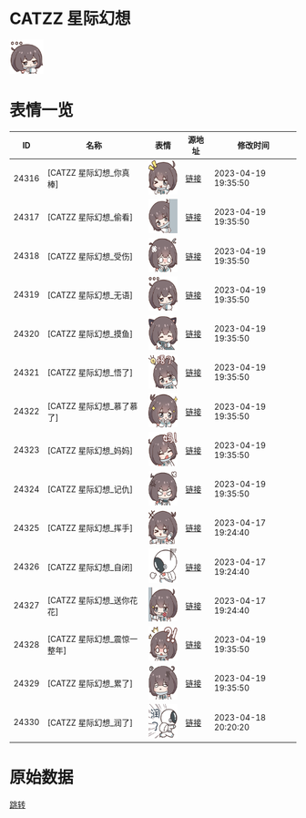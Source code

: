 # CATZZ 星际幻想

<img src="./cover.png" height="60" alt="cover" />

# 表情一览

|ID|名称|表情|源地址|修改时间|
|----|----|----|----|----|
|24316|[CATZZ 星际幻想_你真棒]|<img src="./pic/024316_%5BCATZZ 星际幻想_你真棒%5D.png" height="60" alt="你真棒"/>|[链接](https://i0.hdslb.com/bfs/garb/3c084483bfe2baf747b7430f8a9b3591fe5ad600.png)|2023-04-19 19:35:50|
|24317|[CATZZ 星际幻想_偷看]|<img src="./pic/024317_%5BCATZZ 星际幻想_偷看%5D.png" height="60" alt="偷看"/>|[链接](https://i0.hdslb.com/bfs/garb/cf53bbefa51bf9759837ac107f95d479fe5e6474.png)|2023-04-19 19:35:50|
|24318|[CATZZ 星际幻想_受伤]|<img src="./pic/024318_%5BCATZZ 星际幻想_受伤%5D.png" height="60" alt="受伤"/>|[链接](https://i0.hdslb.com/bfs/garb/6716dac464ed73a8f33b3a0fdbb5458b0866d686.png)|2023-04-19 19:35:50|
|24319|[CATZZ 星际幻想_无语]|<img src="./pic/024319_%5BCATZZ 星际幻想_无语%5D.png" height="60" alt="无语"/>|[链接](https://i0.hdslb.com/bfs/garb/653f0f93a87451898e369dc4526b756a94c12003.png)|2023-04-19 19:35:50|
|24320|[CATZZ 星际幻想_摸鱼]|<img src="./pic/024320_%5BCATZZ 星际幻想_摸鱼%5D.png" height="60" alt="摸鱼"/>|[链接](https://i0.hdslb.com/bfs/garb/a0ae57f43c3c206dd0ebb4925387a0309bcedaf5.png)|2023-04-19 19:35:50|
|24321|[CATZZ 星际幻想_悟了]|<img src="./pic/024321_%5BCATZZ 星际幻想_悟了%5D.png" height="60" alt="悟了"/>|[链接](https://i0.hdslb.com/bfs/garb/a0a6d1c2a2133e8403c8f079ce8a05e01d9ca16e.png)|2023-04-19 19:35:50|
|24322|[CATZZ 星际幻想_慕了慕了]|<img src="./pic/024322_%5BCATZZ 星际幻想_慕了慕了%5D.png" height="60" alt="慕了慕了"/>|[链接](https://i0.hdslb.com/bfs/garb/a032abb5472f95beed406dec847d908b40e0687d.png)|2023-04-19 19:35:50|
|24323|[CATZZ 星际幻想_妈妈]|<img src="./pic/024323_%5BCATZZ 星际幻想_妈妈%5D.png" height="60" alt="妈妈"/>|[链接](https://i0.hdslb.com/bfs/garb/324ae6f16594eac33d62ce820b334b88855d0150.png)|2023-04-19 19:35:50|
|24324|[CATZZ 星际幻想_记仇]|<img src="./pic/024324_%5BCATZZ 星际幻想_记仇%5D.png" height="60" alt="记仇"/>|[链接](https://i0.hdslb.com/bfs/garb/69d8a3a2c212bf013cd8e4ed92a53d63732e498b.png)|2023-04-19 19:35:50|
|24325|[CATZZ 星际幻想_挥手]|<img src="./pic/024325_%5BCATZZ 星际幻想_挥手%5D.png" height="60" alt="挥手"/>|[链接](https://i0.hdslb.com/bfs/garb/77d68d4f0720f8580d2cf7f5298e7db074c4d134.png)|2023-04-17 19:24:40|
|24326|[CATZZ 星际幻想_自闭]|<img src="./pic/024326_%5BCATZZ 星际幻想_自闭%5D.png" height="60" alt="自闭"/>|[链接](https://i0.hdslb.com/bfs/garb/424c097e7304a9dc29eef78e2975fa7cff443ca9.png)|2023-04-17 19:24:40|
|24327|[CATZZ 星际幻想_送你花花]|<img src="./pic/024327_%5BCATZZ 星际幻想_送你花花%5D.png" height="60" alt="送你花花"/>|[链接](https://i0.hdslb.com/bfs/garb/5b37336d2229ff96b02b1cf9b084dad811a4aeaa.png)|2023-04-17 19:24:40|
|24328|[CATZZ 星际幻想_震惊一整年]|<img src="./pic/024328_%5BCATZZ 星际幻想_震惊一整年%5D.png" height="60" alt="震惊一整年"/>|[链接](https://i0.hdslb.com/bfs/garb/fdd66bebd88e6c34b56258d118daa15adc393e7d.png)|2023-04-19 19:35:50|
|24329|[CATZZ 星际幻想_累了]|<img src="./pic/024329_%5BCATZZ 星际幻想_累了%5D.png" height="60" alt="累了"/>|[链接](https://i0.hdslb.com/bfs/garb/7b0f923d01b4dda80f2fecefdf449d8f697448eb.png)|2023-04-19 19:35:50|
|24330|[CATZZ 星际幻想_润了]|<img src="./pic/024330_%5BCATZZ 星际幻想_润了%5D.png" height="60" alt="润了"/>|[链接](https://i0.hdslb.com/bfs/garb/ba7638e74dca7259915e12fb1470e081f03ad140.png)|2023-04-18 20:20:20|

# 原始数据

[跳转](./raw.json)


